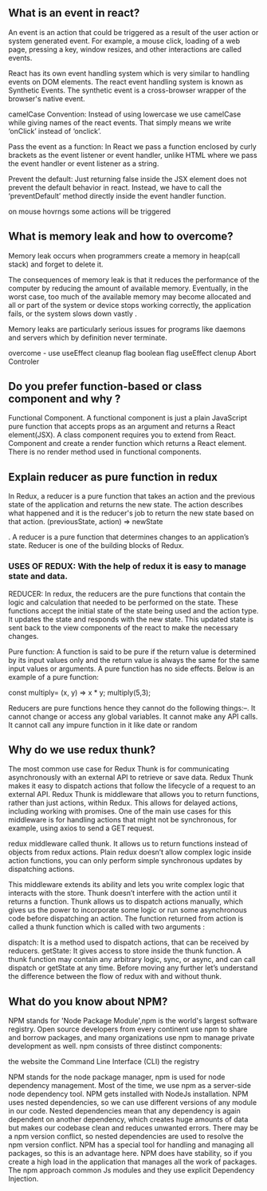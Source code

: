 ## What is an event in react?

An event is an action that could be triggered as a result of the user action or system generated event. For example, a mouse click, loading of a web page, pressing a key, window resizes, and other interactions are called events.

React has its own event handling system which is very similar to handling events on DOM elements. The react event handling system is known as Synthetic Events. The synthetic event is a cross-browser wrapper of the browser's native event.

camelCase Convention: Instead of using lowercase we use camelCase while giving names of the react events. That simply means we write ‘onClick’ instead of ‘onclick’.

Pass the event as a function: In React we pass a function enclosed by curly brackets as the event listener or event handler, unlike HTML where we pass the event handler or event listener as a string.

Prevent the default: Just returning false inside the JSX element does not prevent the default behavior in react. Instead, we have to call the ‘preventDefault’ method directly inside the event handler function.

on mouse hovrngs some actions will be triggered

## What is memory leak and how to overcome?

Memory leak occurs when programmers create a memory in heap(call stack) and forget to delete it.

The consequences of memory leak is that it reduces the performance of the computer by reducing the amount of available memory. Eventually, in the worst case, too much of the available memory may become allocated and all or part of the system or device stops working correctly, the application fails, or the system slows down vastly .

Memory leaks are particularly serious issues for programs like daemons and servers which by definition never terminate.

overcome - use useEffect cleanup flag boolean flag useEffect clenup Abort Controler

## Do you prefer function-based or class component and why ?

Functional Component. A functional component is just a plain JavaScript pure function that accepts props as an argument and returns a React element(JSX). A class component requires you to extend from React. Component and create a render function which returns a React element. There is no render method used in functional components.


## Explain reducer as pure function in redux

In Redux, a reducer is a pure function that takes an action and the previous state of the application and returns the new state. The action describes what happened and it is the reducer's job to return the new state based on that action. (previousState, action) => newState

. A reducer is a pure function that determines changes to an application’s state. Reducer is one of the building blocks of Redux.

### USES OF REDUX: With the help of redux it is easy to manage state and data.

REDUCER: In redux, the reducers are the pure functions that contain the logic and calculation that needed to be performed on the state. These functions accept the initial state of the state being used and the action type. It updates the state and responds with the new state. This updated state is sent back to the view components of the react to make the necessary changes.

Pure function: A function is said to be pure if the return value is determined by its input values only and the return value is always the same for the same input values or arguments. A pure function has no side effects. Below is an example of a pure function:

const multiply= (x, y) => x * y; multiply(5,3);

Reducers are pure functions hence they cannot do the following things:–.
It cannot change or access any global variables. It cannot make any API calls. It cannot call any impure function in it like date or random

## Why do we use redux thunk?

The most common use case for Redux Thunk is for communicating asynchronously with an external API to retrieve or save data. Redux Thunk makes it easy to dispatch actions that follow the lifecycle of a request to an external API. Redux Thunk is middleware that allows you to return functions, rather than just actions, within Redux. This allows for delayed actions, including working with promises. One of the main use cases for this middleware is for handling actions that might not be synchronous, for example, using axios to send a GET request.

redux middleware called thunk. It allows us to return functions instead of objects from redux actions. Plain redux doesn’t allow complex logic inside action functions, you can only perform simple synchronous updates by dispatching actions.

This middleware extends its ability and lets you write complex logic that interacts with the store. Thunk doesn’t interfere with the action until it returns a function. Thunk allows us to dispatch actions manually, which gives us the power to incorporate some logic or run some asynchronous code before dispatching an action. The function returned from action is called a thunk function which is called with two arguments :

dispatch: It is a method used to dispatch actions, that can be received by reducers.
getState: It gives access to store inside the thunk function.
A thunk function may contain any arbitrary logic, sync, or async, and can call dispatch or getState at any time. Before moving any further let’s understand the difference between the flow of redux with and without thunk.

## What do you know about NPM?

NPM stands for 'Node Package Module',npm is the world's largest software registry. Open source developers from every continent use npm to share and borrow packages, and many organizations use npm to manage private development as well.
npm consists of three distinct components:

the website the Command Line Interface (CLI) the registry

NPM stands for the node package manager, npm is used for node dependency management. Most of the time, we use npm as a server-side node dependency tool.
NPM gets installed with NodeJs installation.
NPM uses nested dependencies, so we can use different versions of any module in our code. Nested dependencies mean that any dependency is again dependent on another dependency, which creates huge amounts of data but makes our codebase clean and reduces unwanted errors.
There may be a npm version conflict, so nested dependencies are used to resolve the npm version conflict.
NPM has a special tool for handling and managing all packages, so this is an advantage here.
NPM does have stability, so if you create a high load in the application that manages all the work of packages.
The npm approach common Js modules and they use explicit Dependency Injection.
